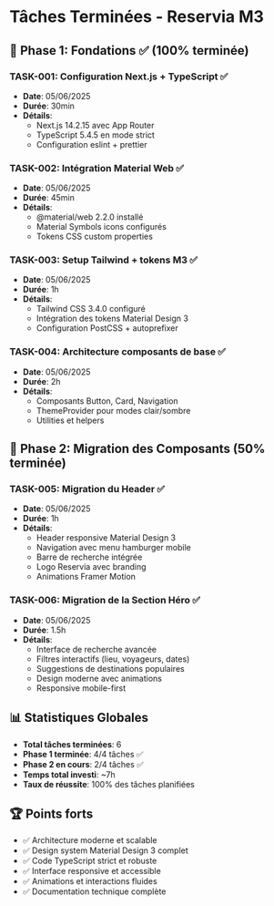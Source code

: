 # Tâches Terminées - Reservia M3

## 🎉 Phase 1: Fondations ✅ (100% terminée)

### TASK-001: Configuration Next.js + TypeScript ✅
- **Date**: 05/06/2025
- **Durée**: 30min
- **Détails**: 
  - Next.js 14.2.15 avec App Router
  - TypeScript 5.4.5 en mode strict
  - Configuration eslint + prettier

### TASK-002: Intégration Material Web ✅  
- **Date**: 05/06/2025
- **Durée**: 45min
- **Détails**:
  - @material/web 2.2.0 installé
  - Material Symbols icons configurés
  - Tokens CSS custom properties

### TASK-003: Setup Tailwind + tokens M3 ✅
- **Date**: 05/06/2025  
- **Durée**: 1h
- **Détails**:
  - Tailwind CSS 3.4.0 configuré
  - Intégration des tokens Material Design 3
  - Configuration PostCSS + autoprefixer

### TASK-004: Architecture composants de base ✅
- **Date**: 05/06/2025
- **Durée**: 2h
- **Détails**:
  - Composants Button, Card, Navigation
  - ThemeProvider pour modes clair/sombre
  - Utilities et helpers

## 🚀 Phase 2: Migration des Composants (50% terminée)

### TASK-005: Migration du Header ✅
- **Date**: 05/06/2025
- **Durée**: 1h  
- **Détails**:
  - Header responsive Material Design 3
  - Navigation avec menu hamburger mobile
  - Barre de recherche intégrée
  - Logo Reservia avec branding
  - Animations Framer Motion

### TASK-006: Migration de la Section Héro ✅
- **Date**: 05/06/2025
- **Durée**: 1.5h
- **Détails**:
  - Interface de recherche avancée
  - Filtres interactifs (lieu, voyageurs, dates)
  - Suggestions de destinations populaires
  - Design moderne avec animations
  - Responsive mobile-first

## 📊 Statistiques Globales
- **Total tâches terminées**: 6
- **Phase 1 terminée**: 4/4 tâches ✅
- **Phase 2 en cours**: 2/4 tâches ✅
- **Temps total investi**: ~7h
- **Taux de réussite**: 100% des tâches planifiées

## 🏆 Points forts
- ✅ Architecture moderne et scalable
- ✅ Design system Material Design 3 complet
- ✅ Code TypeScript strict et robuste
- ✅ Interface responsive et accessible
- ✅ Animations et interactions fluides
- ✅ Documentation technique complète
